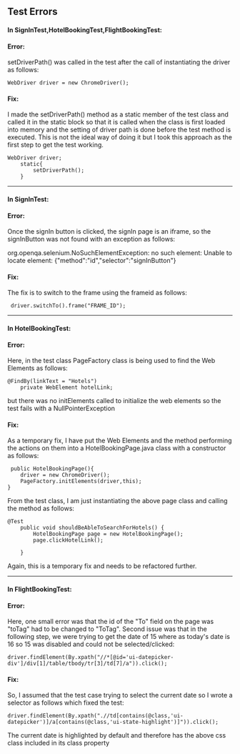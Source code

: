## Test Errors
#### In SignInTest,HotelBookingTest,FlightBookingTest:
#### Error:
setDriverPath() was called in the test after the call of instantiating the driver as follows:
 

    WebDriver driver = new ChromeDriver();
#### Fix:
I made the setDriverPath() method as a static member of the test class and called it in the static block so that it is called when the class is first loaded into memory and the setting of driver path is done before the test method is executed. This is not the ideal way of doing it but I took this approach as the first step to get the test working.

    WebDriver driver;
        static{
        	setDriverPath();
        }

---
#### In SignInTest:
#### Error:
Once the signIn button is clicked, the signIn page is an iframe, so the signInButton was not found with an exception as follows: 

org.openqa.selenium.NoSuchElementException: no such element: Unable to locate element: {"method":"id","selector":"signInButton"}

#### Fix:
The fix is to switch to the frame using the frameid as follows:

     driver.switchTo().frame("FRAME_ID");

---
#### In HotelBookingTest:
#### Error:
Here, in the test class PageFactory class is being used to find the Web Elements as follows:

    @FindBy(linkText = "Hotels")
        private WebElement hotelLink;

but there was no initElements called to initialize the web elements so the test fails with a NullPointerException
#### Fix:
As a temporary fix, I have put the Web Elements and the method performing the actions on them into a HotelBookingPage.java class with a constructor as follows:
 

     public HotelBookingPage(){
    	driver = new ChromeDriver();
    	PageFactory.initElements(driver,this);
    }
From the test class, I am just instantiating the above page class and calling the method as follows:
 

    @Test
        public void shouldBeAbleToSearchForHotels() {
        	HotelBookingPage page = new HotelBookingPage();
            page.clickHotelLink();
    
        }
Again, this is a temporary fix and needs to be refactored further.

---
#### In FlightBookingTest:
#### Error:
Here, one small error was that the id of the "To" field on the page was "toTag" had to be changed to "ToTag".
Second issue was that in the following step, we were trying to get the date of 15 where as today's date is 16 so 15 was disabled and could not be selected/clicked:

    driver.findElement(By.xpath("//*[@id='ui-datepicker-div']/div[1]/table/tbody/tr[3]/td[7]/a")).click();
    
#### Fix:
So, I assumed that the test case trying to select the current date so I wrote a selector as follows which fixed the test:

    driver.findElement(By.xpath(".//td[contains(@class,'ui-datepicker')]/a[contains(@class,'ui-state-highlight')]")).click();

The current date is highlighted by default and therefore has the above css class included in its class property